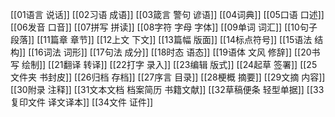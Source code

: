 [[01语言 说话]]
[[02习语 成语]]
[[03箴言 警句 谚语]]
[[04词典]]
[[05口语 口述]]
[[06发音 口音]]
[[07拼写 拼读]]
[[08字符 字母 字体]]
[[09单词 词汇]]
[[10句子 段落]]
[[11篇章 章节]]
[[12上文 下文]]
[[13篇幅 版面]]
[[14标点符号]]
[[15语法 结构]]
[[16词法 词形]]
[[17句法 成分]]
[[18时态 语态]]
[[19语体 文风 修辞]]
[[20书写 绘制]]
[[21翻译 转译]]
[[22打字 录入]]
[[23编辑 版式]]
[[24起草 签署]]
[[25文件夹 书封皮]]
[[26归档 存档]]
[[27序言 目录]]
[[28梗概 摘要]]
[[29文摘 内容]]
[[30附录 注释]]
[[31文本文档 档案简历 书籍文献]]
[[32草稿便条 轻型单据]]
[[33复印文件 译文译本]]
[[34文件 证件]]









